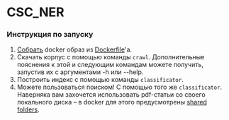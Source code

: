 # CSC_NER

### Инструкция по запуску
1. [Собрать](https://docs.docker.com/reference/builder/) docker образ из [Dockerfile](https://raw.githubusercontent.com/bardsoftware/papeeria/named_entity_recognition/build/Dockerfile)'a.
2. Скачать корпус с помощью команды `crawl`. Дополнительные пояснения к этой и следующим командам можете получить, запустив их с аргументами -h или --help.
3. Построить индекс с помощью команды `classificator`.
4. Можете пользоваться поиском! С помощью того же `classificator`. Наверняка вам захочется использовать pdf-статьи со своего локального диска – в docker для этого предусмотрены [shared folders](https://docs.docker.com/userguide/dockervolumes/).
